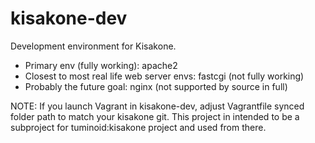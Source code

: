 kisakone-dev
============

Development environment for Kisakone.

 * Primary env (fully working): apache2
 * Closest to most real life web server envs: fastcgi (not fully working)
 * Probably the future goal: nginx (not supported by source in full)

NOTE: If you launch Vagrant in kisakone-dev, adjust Vagrantfile synced folder path to match your kisakone git.
This project in intended to be a subproject for tuminoid:kisakone project and used from there. 
